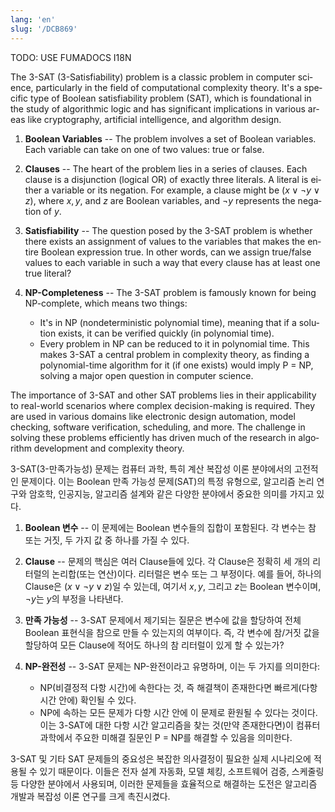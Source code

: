 ```yaml
---
lang: 'en'
slug: '/DCB869'
---
```



TODO: USE FUMADOCS I18N

<div lang='en-US'>

The 3-SAT (3-Satisfiability) problem is a classic problem in computer science, particularly in the field of computational complexity theory. It's a specific type of Boolean satisfiability problem (SAT), which is foundational in the study of algorithmic logic and has significant implications in various areas like cryptography, artificial intelligence, and algorithm design.

1. **Boolean Variables** -- The problem involves a set of Boolean variables. Each variable can take on one of two values: true or false.

2. **Clauses** -- The heart of the problem lies in a series of clauses. Each clause is a disjunction (logical OR) of exactly three literals. A literal is either a variable or its negation. For example, a clause might be $(x \lor \neg y \lor z)$, where $x, y,$ and $z$ are Boolean variables, and $\neg y$ represents the negation of $y$.

3. **Satisfiability** -- The question posed by the 3-SAT problem is whether there exists an assignment of values to the variables that makes the entire Boolean expression true. In other words, can we assign true/false values to each variable in such a way that every clause has at least one true literal?

4. **NP-Completeness** -- The 3-SAT problem is famously known for being NP-complete, which means two things:
   - It's in NP (nondeterministic polynomial time), meaning that if a solution exists, it can be verified quickly (in polynomial time).
   - Every problem in NP can be reduced to it in polynomial time. This makes 3-SAT a central problem in complexity theory, as finding a polynomial-time algorithm for it (if one exists) would imply P = NP, solving a major open question in computer science.

The importance of 3-SAT and other SAT problems lies in their applicability to real-world scenarios where complex decision-making is required. They are used in various domains like electronic design automation, model checking, software verification, scheduling, and more. The challenge in solving these problems efficiently has driven much of the research in algorithm development and complexity theory.

</div>


<div lang='ko-KR'>

3-SAT(3-만족가능성) 문제는 컴퓨터 과학, 특히 계산 복잡성 이론 분야에서의 고전적인 문제이다. 이는 Boolean 만족 가능성 문제(SAT)의 특정 유형으로, 알고리즘 논리 연구와 암호학, 인공지능, 알고리즘 설계와 같은 다양한 분야에서 중요한 의미를 가지고 있다.

1. **Boolean 변수** -- 이 문제에는 Boolean 변수들의 집합이 포함된다. 각 변수는 참 또는 거짓, 두 가지 값 중 하나를 가질 수 있다.

2. **Clause** -- 문제의 핵심은 여러 Clause들에 있다. 각 Clause은 정확히 세 개의 리터럴의 논리합(또는 연산)이다. 리터럴은 변수 또는 그 부정이다. 예를 들어, 하나의 Clause은 $(x \lor \neg y \lor z)$일 수 있는데, 여기서 $x, y,$ 그리고 $z$는 Boolean 변수이며, $\neg y$는 $y$의 부정을 나타낸다.

3. **만족 가능성** -- 3-SAT 문제에서 제기되는 질문은 변수에 값을 할당하여 전체 Boolean 표현식을 참으로 만들 수 있는지의 여부이다. 즉, 각 변수에 참/거짓 값을 할당하여 모든 Clause에 적어도 하나의 참 리터럴이 있게 할 수 있는가?

4. **NP-완전성** -- 3-SAT 문제는 NP-완전이라고 유명하며, 이는 두 가지를 의미한다:
   - NP(비결정적 다항 시간)에 속한다는 것, 즉 해결책이 존재한다면 빠르게(다항 시간 안에) 확인될 수 있다.
   - NP에 속하는 모든 문제가 다항 시간 안에 이 문제로 환원될 수 있다는 것이다. 이는 3-SAT에 대한 다항 시간 알고리즘을 찾는 것(만약 존재한다면)이 컴퓨터 과학에서 주요한 미해결 질문인 P = NP를 해결할 수 있음을 의미한다.

3-SAT 및 기타 SAT 문제들의 중요성은 복잡한 의사결정이 필요한 실제 시나리오에 적용될 수 있기 때문이다. 이들은 전자 설계 자동화, 모델 체킹, 소프트웨어 검증, 스케줄링 등 다양한 분야에서 사용되며, 이러한 문제들을 효율적으로 해결하는 도전은 알고리즘 개발과 복잡성 이론 연구를 크게 촉진시켰다.

</div>


